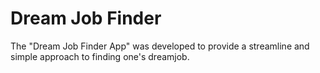 # Dream Job Finder

The "Dream Job Finder App" was developed to provide a streamline and simple approach to finding one's dreamjob.

